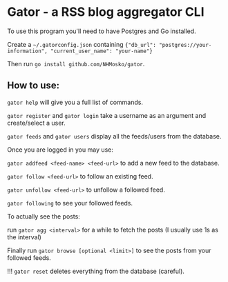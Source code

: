 # Gator - a RSS blog aggregator CLI
To use this program you'll need to have Postgres and Go installed.

Create a `~/.gatorconfig.json` containing `{"db_url": "postgres://your-information", "current_user_name": "your-name"}`

Then run `go install github.com/NHMosko/gator`.

## How to use:
`gator help` will give you a full list of commands.

`gator register` and `gator login` take a username as an argument and create/select a user.

`gator feeds` and `gator users` display all the feeds/users from the database.

Once you are logged in you may use:

`gator addfeed <feed-name> <feed-url>` to add a new feed to the database.

`gator follow <feed-url>` to follow an existing feed.

`gator unfollow <feed-url>` to unfollow a followed feed.

`gator following` to see your followed feeds.

To actually see the posts:

run `gator agg <interval>` for a while to fetch the posts (I usually use 1s as the interval)

Finally run `gator browse [optional <limit>]` to see the posts from your followed feeds.

!!! `gator reset` deletes everything from the database (careful).
